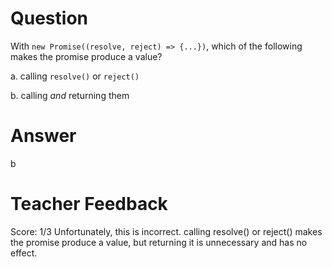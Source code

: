 # Question

With `new Promise((resolve, reject) => {...})`, which of the following makes the promise produce a value?

a. calling `resolve()` or `reject()`

b. calling _and_ returning them

# Answer

b

# Teacher Feedback

Score: 1/3
Unfortunately, this is incorrect. calling resolve() or reject() makes the promise produce a value, but returning it is unnecessary and has no effect.
